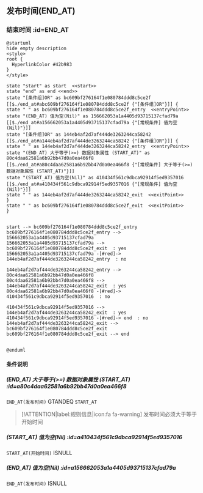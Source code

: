 ## 发布时间(END_AT) <!-- {docsify-ignore-all} -->

   

### 结束时间 :id=END_AT

```plantuml
@startuml
hide empty description
<style>
root {
  HyperlinkColor #42b983
}
</style>

state "start" as start  <<start>>
state "end" as end <<end>>
state "[条件组]OR" as bc609bf276164f1e080784ddd8c5ce2f [[$./end_at#abc609bf276164f1e080784ddd8c5ce2f {"[条件组]OR"}]] {
state " " as bc609bf276164f1e080784ddd8c5ce2f_entry  <<entryPoint>>
state "(END_AT) 值为空(Nil)" as 156662053a1a4405d93715137cfad79a [[$./end_at#a156662053a1a4405d93715137cfad79a {"[常规条件] 值为空(Nil)"}]]
state "[条件组]OR" as 144eb4af2d7af444de3263244ca58242 [[$./end_at#a144eb4af2d7af444de3263244ca58242 {"[条件组]OR"}]] {
state " " as 144eb4af2d7af444de3263244ca58242_entry  <<entryPoint>>
state "(END_AT) 大于等于(>=) 数据对象属性 (START_AT)" as 80c4daa62581a6b92bb47d0a0ea466f8 [[$./end_at#a80c4daa62581a6b92bb47d0a0ea466f8 {"[常规条件] 大于等于(>=) 数据对象属性 (START_AT)"}]]
state "(START_AT) 值为空(Nil)" as 410434f561c9dbca92914f5ed9357016 [[$./end_at#a410434f561c9dbca92914f5ed9357016 {"[常规条件] 值为空(Nil)"}]]
state " " as 144eb4af2d7af444de3263244ca58242_exit  <<exitPoint>>
}
state " " as bc609bf276164f1e080784ddd8c5ce2f_exit  <<exitPoint>>
}


start --> bc609bf276164f1e080784ddd8c5ce2f_entry 
bc609bf276164f1e080784ddd8c5ce2f_entry --> 156662053a1a4405d93715137cfad79a 
156662053a1a4405d93715137cfad79a --> bc609bf276164f1e080784ddd8c5ce2f_exit  : yes
156662053a1a4405d93715137cfad79a -[#red]-> 144eb4af2d7af444de3263244ca58242_entry  : no

144eb4af2d7af444de3263244ca58242_entry --> 80c4daa62581a6b92bb47d0a0ea466f8 
80c4daa62581a6b92bb47d0a0ea466f8 --> 144eb4af2d7af444de3263244ca58242_exit  : yes
80c4daa62581a6b92bb47d0a0ea466f8 -[#red]-> 410434f561c9dbca92914f5ed9357016  : no

410434f561c9dbca92914f5ed9357016 --> 144eb4af2d7af444de3263244ca58242_exit  : yes
410434f561c9dbca92914f5ed9357016 -[#red]-> end  : no
144eb4af2d7af444de3263244ca58242_exit --> bc609bf276164f1e080784ddd8c5ce2f_exit 
bc609bf276164f1e080784ddd8c5ce2f_exit --> end 


@enduml
```

#### 条件说明

##### (END_AT) 大于等于(>=) 数据对象属性 (START_AT) :id=a80c4daa62581a6b92bb47d0a0ea466f8



`END_AT(发布时间)` GTANDEQ  `START_AT`

> [!ATTENTION|label:规则信息|icon:fa fa-warning]
> 发布时间必须大于等于开始时间


##### (START_AT) 值为空(Nil) :id=a410434f561c9dbca92914f5ed9357016



`START_AT(开始时间)` ISNULL 

##### (END_AT) 值为空(Nil) :id=a156662053a1a4405d93715137cfad79a



`END_AT(发布时间)` ISNULL 






